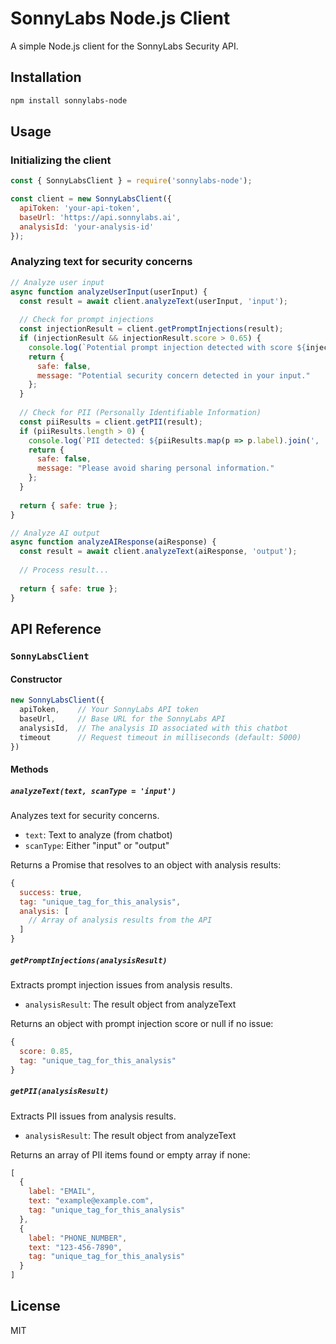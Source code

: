 # SonnyLabs Node.js Client

A simple Node.js client for the SonnyLabs Security API.

## Installation

```bash
npm install sonnylabs-node
```

## Usage

### Initializing the client

```javascript
const { SonnyLabsClient } = require('sonnylabs-node');

const client = new SonnyLabsClient({
  apiToken: 'your-api-token',
  baseUrl: 'https://api.sonnylabs.ai',
  analysisId: 'your-analysis-id'
});
```

### Analyzing text for security concerns

```javascript
// Analyze user input
async function analyzeUserInput(userInput) {
  const result = await client.analyzeText(userInput, 'input');
  
  // Check for prompt injections
  const injectionResult = client.getPromptInjections(result);
  if (injectionResult && injectionResult.score > 0.65) {
    console.log(`Potential prompt injection detected with score ${injectionResult.score}`);
    return {
      safe: false,
      message: "Potential security concern detected in your input."
    };
  }
  
  // Check for PII (Personally Identifiable Information)
  const piiResults = client.getPII(result);
  if (piiResults.length > 0) {
    console.log(`PII detected: ${piiResults.map(p => p.label).join(', ')}`);
    return {
      safe: false,
      message: "Please avoid sharing personal information."
    };
  }
  
  return { safe: true };
}

// Analyze AI output
async function analyzeAIResponse(aiResponse) {
  const result = await client.analyzeText(aiResponse, 'output');
  
  // Process result...
  
  return { safe: true };
}
```

## API Reference

### `SonnyLabsClient`

#### Constructor

```javascript
new SonnyLabsClient({
  apiToken,    // Your SonnyLabs API token
  baseUrl,     // Base URL for the SonnyLabs API
  analysisId,  // The analysis ID associated with this chatbot
  timeout      // Request timeout in milliseconds (default: 5000)
})
```

#### Methods

##### `analyzeText(text, scanType = 'input')`

Analyzes text for security concerns.

- `text`: Text to analyze (from chatbot)
- `scanType`: Either "input" or "output"

Returns a Promise that resolves to an object with analysis results:

```javascript
{
  success: true,
  tag: "unique_tag_for_this_analysis",
  analysis: [
    // Array of analysis results from the API
  ]
}
```

##### `getPromptInjections(analysisResult)`

Extracts prompt injection issues from analysis results.

- `analysisResult`: The result object from analyzeText

Returns an object with prompt injection score or null if no issue:

```javascript
{
  score: 0.85,
  tag: "unique_tag_for_this_analysis"
}
```

##### `getPII(analysisResult)`

Extracts PII issues from analysis results.

- `analysisResult`: The result object from analyzeText

Returns an array of PII items found or empty array if none:

```javascript
[
  {
    label: "EMAIL",
    text: "example@example.com",
    tag: "unique_tag_for_this_analysis"
  },
  {
    label: "PHONE_NUMBER",
    text: "123-456-7890",
    tag: "unique_tag_for_this_analysis"
  }
]
```

## License

MIT
